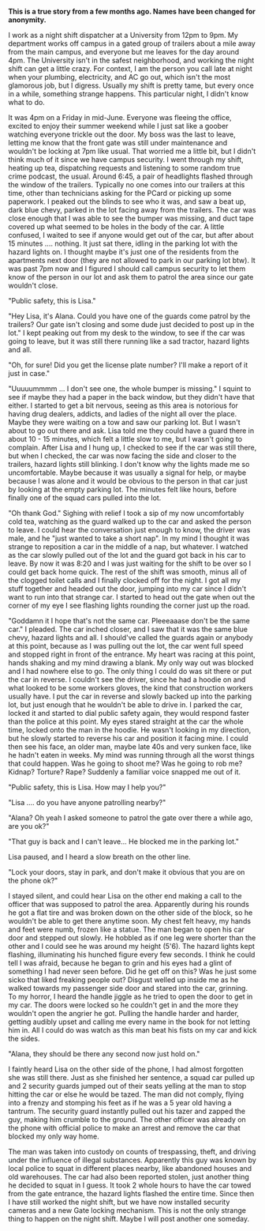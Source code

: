 **This is a true story from a few months ago. Names have been changed for anonymity.**

I work as a night shift dispatcher at a University from 12pm to 9pm. My department works off campus in a gated group of trailers about a mile away from the main campus, and everyone but me leaves for the day around 4pm. The University isn't in the safest neighborhood, and working the night shift can get a little crazy. For context, I am the person you call late at night when your plumbing, electricity, and AC go out, which isn't the most glamorous job, but I digress. Usually my shift is pretty tame, but every once in a while, something strange happens. This particular night, I didn't know what to do.

It was 4pm on a Friday in mid-June. Everyone was fleeing the office, excited to enjoy their summer weekend while I just sat like a goober watching everyone trickle out the door. My boss was the last to leave, letting me know that the front gate was still under maintenance and wouldn't be locking at 7pm like usual. That worried me a little bit, but I didn't think much of it since we have campus security. I went through my shift, heating up tea, dispatching requests and listening to some random true crime podcast, the usual. Around 6:45, a pair of headlights flashed through the window of the trailers. Typically no one comes into our trailers at this time, other than technicians asking for the PCard or picking up some paperwork. I peaked out the blinds to see who it was, and saw a beat up, dark blue chevy, parked in the lot facing away from the trailers. The car was close enough that I was able to see the bumper was missing, and duct tape covered up what seemed to be holes in the body of the car. A little confused, I waited to see if anyone would get out of the car, but after about 15 minutes .... nothing. It just sat there, idling in the parking lot with the hazard lights on. I thought maybe it's just one of the residents from the apartments next door (they are not allowed to park in our parking lot btw). It was past 7pm now and I figured I should call campus security to let them know of the person in our lot and ask them to patrol the area since our gate wouldn't close.

"Public safety, this is Lisa."

"Hey Lisa, it's Alana. Could you have one of the guards come patrol by the trailers? Our gate isn't closing and some dude just decided to post up in the lot." I kept peaking out from my desk to the window, to see if the car was going to leave, but it was still there running like a sad tractor, hazard lights and all.

"Oh, for sure! Did you get the license plate number? I'll make a report of it just in case."

"Uuuuummmm ... I don't see one, the whole bumper is missing." I squint to see if maybe they had a paper in the back window, but they didn't have that either. I started to get a bit nervous, seeing as this area is notorious for having drug dealers, addicts, and ladies of the night all over the place. Maybe they were waiting on a tow and saw our parking lot. But I wasn't about to go out there and ask. Lisa told me they could have a guard there in about 10 - 15 minutes, which felt a little slow to me, but I wasn't going to complain. After Lisa and I hung up, I checked to see if the car was still there, but when I checked, the car was now facing the side and closer to the trailers, hazard lights still blinking. I don't know why the lights made me so uncomfortable. Maybe because it was usually a signal for help, or maybe because I was alone and it would be obvious to the person in that car just by looking at the empty parking lot. The minutes felt like hours, before finally one of the squad cars pulled into the lot.

"Oh thank God." Sighing with relief I took a sip of my now uncomfortably cold tea, watching as the guard walked up to the car and asked the person to leave. I could hear the conversation just enough to know, the driver was male, and he "just wanted to take a short nap". In my mind I thought it was strange to reposition a car in the middle of a nap, but whatever. I watched as the car slowly pulled out of the lot and the guard got back in his car to leave. By now it was 8:20 and I was just waiting for the shift to be over so I could get back home quick. The rest of the shift was smooth, minus all of the clogged toilet calls and I finally clocked off for the night. I got all my stuff together and headed out the door, jumping into my car since I didn't want to run into that strange car. I started to head out the gate when out the corner of my eye I see flashing lights rounding the corner just up the road.

"Goddamn it I hope that's not the same car. Pleeeaaase don't be the same car." I pleaded. The car inched closer, and I saw that it was the same blue chevy, hazard lights and all. I should've called the guards again or anybody at this point, because as I was pulling out the lot, the car went full speed and stopped right in front of the entrance. My heart was racing at this point, hands shaking and my mind drawing a blank. My only way out was blocked and I had nowhere else to go. The only thing I could do was sit there or put the car in reverse. I couldn't see the driver, since he had a hoodie on and what looked to be some workers gloves, the kind that construction workers usually have. I put the car in reverse and slowly backed up into the parking lot, but just enough that he wouldn't be able to drive in. I parked the car, locked it and started to dial public safety again, they would respond faster than the police at this point. My eyes stared straight at the car the whole time, locked onto the man in the hoodie. He wasn't looking in my direction, but he slowly started to reverse his car and position it facing mine. I could then see his face, an older man, maybe late 40s and very sunken face, like he hadn't eaten in weeks. My mind was running through all the worst things that could happen. Was he going to shoot me? Was he going to rob me? Kidnap? Torture? Rape? Suddenly a familiar voice snapped me out of it.

"Public safety, this is Lisa. How may I help you?"

"Lisa .... do you have anyone patrolling nearby?"

"Alana? Oh yeah I asked someone to patrol the gate over there a while ago, are you ok?"

"That guy is back and I can't leave... He blocked me in the parking lot."

Lisa paused, and I heard a slow breath on the other line.

"Lock your doors, stay in park, and don't make it obvious that you are on the phone ok?"

I stayed silent, and could hear Lisa on the other end making a call to the officer that was supposed to patrol the area. Apparently during his rounds he got a flat tire and was broken down on the other side of the block, so he wouldn't be able to get there anytime soon. My chest felt heavy, my hands and feet were numb, frozen like a statue. The man began to open his car door and stepped out slowly. He hobbled as if one leg were shorter than the other and I could see he was around my height (5'6). The hazard lights kept flashing, illuminating his hunched figure every few seconds. I think he could tell I was afraid, because he began to grin and his eyes had a glint of something I had never seen before. Did he get off on this? Was he just some sicko that liked freaking people out? Disgust welled up inside me as he walked towards my passenger side door and stared into the car, grinning. To my horror, I heard the handle jiggle as he tried to open the door to get in my car. The doors were locked so he couldn't get in and the more they wouldn't open the angrier he got. Pulling the handle harder and harder, getting audibly upset and calling me every name in the book for not letting him in. All I could do was watch as this man beat his fists on my car and kick the sides.

"Alana, they should be there any second now just hold on."

I faintly heard Lisa on the other side of the phone, I had almost forgotten she was still there. Just as she finished her sentence, a squad car pulled up and 2 security guards jumped out of their seats yelling at the man to stop hitting the car or else he would be tazed. The man did not comply, flying into a frenzy and stomping his feet as if he was a 5 year old having a tantrum. The security guard instantly pulled out his tazer and zapped the guy, making him crumble to the ground. The other officer was already on the phone with official police to make an arrest and remove the car that blocked my only way home.

The man was taken into custody on counts of trespassing, theft, and driving under the influence of illegal substances. Apparently this guy was known by local police to squat in different places nearby, like abandoned houses and old warehouses. The car had also been reported stolen, just another thing he decided to squat in I guess. It took 2 whole hours to have the car towed from the gate entrance, the hazard lights flashed the entire time. Since then I have still worked the night shift, but we have now installed security cameras and a new Gate locking mechanism. This is not the only strange thing to happen on the night shift. Maybe I will post another one someday.

&#x200B;